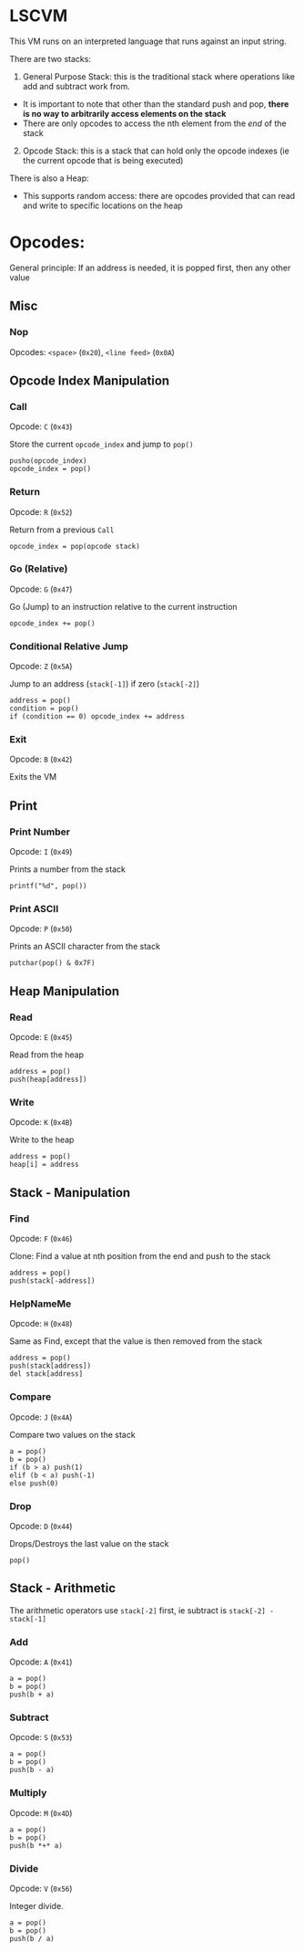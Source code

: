 # LSCVM

This VM runs on an interpreted language that runs against an input string.

There are two stacks:
1. General Purpose Stack: this is the traditional stack where operations like add and subtract work from.
  * It is important to note that other than the standard push and pop, **there is no way to arbitrarily access elements on the stack**
  * There are only opcodes to access the nth element from the *end* of the stack
2. Opcode Stack: this is a stack that can hold only the opcode indexes (ie the current opcode that is being executed)

There is also a Heap:
* This supports random access: there are opcodes provided that can read and write to specific locations on the heap

# Opcodes:

General principle: If an address is needed, it is popped first, then any other value

## Misc

### Nop
Opcodes: `<space>` (`0x20`), `<line feed>` (`0x0A`)

## Opcode Index Manipulation

### Call
Opcode: `C` (`0x43`)

Store the current `opcode_index` and jump to `pop()`

```
pusho(opcode_index)
opcode_index = pop()
```

### Return
Opcode: `R` (`0x52`)

Return from a previous `Call`

```
opcode_index = pop(opcode stack)
```

### Go (Relative)
Opcode: `G` (`0x47`)

Go (Jump) to an instruction relative to the current instruction

```
opcode_index += pop()
```

### Conditional Relative Jump
Opcode: `Z` (`0x5A`)

Jump to an address (`stack[-1]`) if zero (`stack[-2]`)

```
address = pop()
condition = pop()
if (condition == 0) opcode_index += address
```

### Exit
Opcode: `B` (`0x42`)

Exits the VM

## Print

### Print Number
Opcode: `I` (`0x49`)

Prints a number from the stack

```
printf("%d", pop())
```

### Print ASCII
Opcode: `P` (`0x50`)

Prints an ASCII character from the stack

```
putchar(pop() & 0x7F)
```

## Heap Manipulation

### Read
Opcode: `E` (`0x45`)

Read from the heap

```
address = pop()
push(heap[address])
```

### Write
Opcode: `K` (`0x4B`)

Write to the heap

```
address = pop()
heap[i] = address
```

## Stack - Manipulation

### Find
Opcode: `F` (`0x46`)

Clone: Find a value at nth position from the end and push to the stack

```
address = pop()
push(stack[-address])
```

### HelpNameMe
Opcode: `H` (`0x48`)

Same as Find, except that the value is then removed from the stack

```
address = pop()
push(stack[address])
del stack[address]
```

### Compare
Opcode: `J` (`0x4A`)

Compare two values on the stack

```
a = pop()
b = pop()
if (b > a) push(1)
elif (b < a) push(-1)
else push(0)
```

### Drop
Opcode: `D` (`0x44`)

Drops/Destroys the last value on the stack

```
pop()
```

## Stack - Arithmetic

The arithmetic operators use `stack[-2]` first, ie subtract is `stack[-2] - stack[-1]`

### Add
Opcode: `A` (`0x41`)

```
a = pop()
b = pop()
push(b + a)
```

### Subtract
Opcode: `S` (`0x53`)

```
a = pop()
b = pop()
push(b - a)
```

### Multiply
Opcode: `M` (`0x4D`)

```
a = pop()
b = pop()
push(b *+* a)
```

### Divide
Opcode: `V` (`0x56`)

Integer divide.

```
a = pop()
b = pop()
push(b / a)
```
